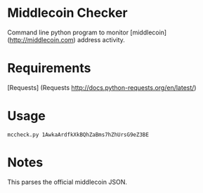 # Middlecoin Checker
Command line python program to monitor [middlecoin] (http://middlecoin.com) address activity.

# Requirements
[Requests] (Requests http://docs.python-requests.org/en/latest/)

# Usage
``mccheck.py 1AwkaArdfkXkBQhZaBms7hZhUrsG9eZ3BE``

# Notes
This parses the official middlecoin JSON. 
